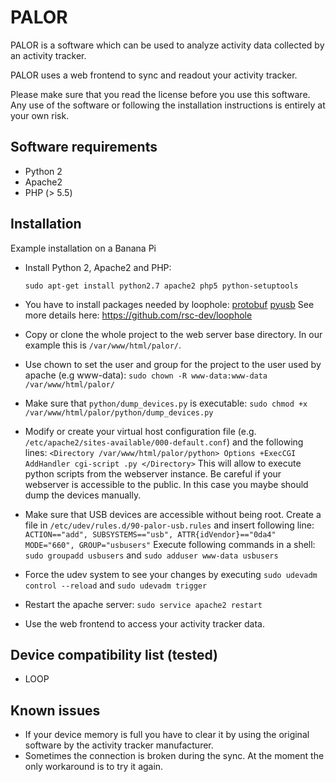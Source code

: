 PALOR
=====

PALOR is a software which can be used to analyze activity data collected by an activity tracker.

PALOR uses a web frontend to sync and readout your activity tracker.

Please make sure that you read the license before you use this software.
Any use of the software or following the installation instructions is entirely at your own risk.

Software requirements
---------------------

  * Python 2
  * Apache2
  * PHP (> 5.5)

Installation
------------

Example installation on a Banana Pi

  * Install Python 2, Apache2 and PHP:

    `sudo apt-get install python2.7 apache2 php5 python-setuptools`
  * You have to install packages needed by loophole:
    [protobuf](https://pypi.python.org/pypi/protobuf/3.0.0b2)
    [pyusb](https://github.com/walac/pyusb)
    See more details here: https://github.com/rsc-dev/loophole
  * Copy or clone the whole project to the web server base directory.
    In our example this is `/var/www/html/palor/`.
  * Use chown to set the user and group for the project to the user used by apache (e.g www-data):
    `sudo chown -R www-data:www-data /var/www/html/palor/`
  * Make sure that `python/dump_devices.py` is executable:
    `sudo chmod +x /var/www/html/palor/python/dump_devices.py`
  * Modify or create your virtual host configuration file
    (e.g. `/etc/apache2/sites-available/000-default.conf`) and the
    following lines:
    `<Directory /var/www/html/palor/python>
                Options +ExecCGI
                AddHandler cgi-script .py
    </Directory>`
    This will allow to execute python scripts from the webserver instance.
    Be careful if your webserver is accessible to the public.
    In this case you maybe should dump the devices manually.
  * Make sure that USB devices are accessible without being root.
    Create a file in `/etc/udev/rules.d/90-palor-usb.rules` and insert following line:
    `ACTION=="add", SUBSYSTEMS=="usb", ATTR{idVendor}=="0da4" MODE="660", GROUP="usbusers"`
    Execute following commands in a shell:
    `sudo groupadd usbusers` and `sudo adduser www-data usbusers`
  * Force the udev system to see your changes by executing
    `sudo udevadm control --reload` and `sudo udevadm trigger`
  * Restart the apache server:
    `sudo service apache2 restart`
  * Use the web frontend to access your activity tracker data.

Device compatibility list (tested)
----------------------------------

  * LOOP


Known issues
------------

  * If your device memory is full you have to clear it by using the
    original software by the activity tracker manufacturer.
  * Sometimes the connection is broken during the sync.
    At the moment the only workaround is to try it again.

